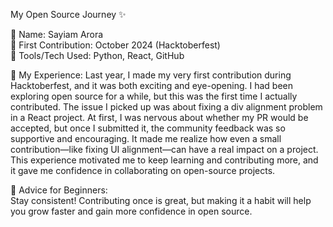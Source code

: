 My Open Source Journey ✨

👤 Name: Sayiam Arora  
📅 First Contribution: October 2024 (Hacktoberfest)  
🔧 Tools/Tech Used: Python, React, GitHub  

🌟 My Experience:
Last year, I made my very first contribution during Hacktoberfest, and it was both exciting and eye-opening. I had been exploring open source for a while, but this was the first time I actually contributed. The issue I picked up was about fixing a div alignment problem in a React project. At first, I was nervous about whether my PR would be accepted, but once I submitted it, the community feedback was so supportive and encouraging. It made me realize how even a small contribution—like fixing UI alignment—can have a real impact on a project. This experience motivated me to keep learning and contributing more, and it gave me confidence in collaborating on open-source projects.  

📌 Advice for Beginners:  
Stay consistent! Contributing once is great, but making it a habit will help you grow faster and gain more confidence in open source.
